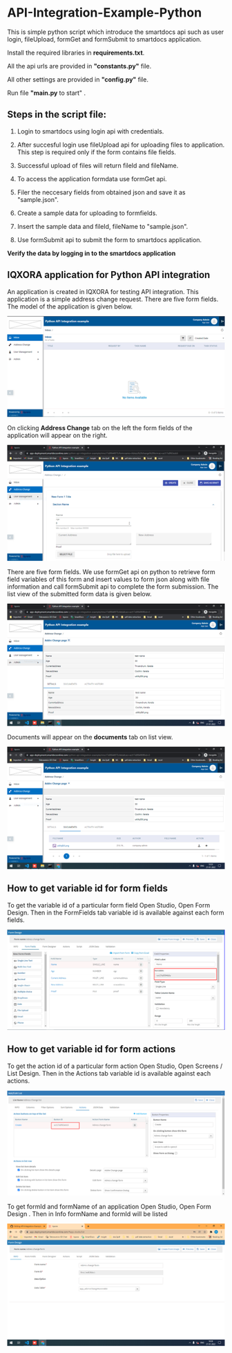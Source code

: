 # API-Integration-Example-Python
 This is simple python script which introduce the smartdocs api such as user login, fileUpload, formGet and formSubmit to smartdocs application.
 
 Install the required libraries in **requirements.txt**.

 All the api urls are provided in **"constants.py"** file.
 
 All other settings are provided in **"config.py"** file.
 
 Run file **"main.py** to start" .
 
 ## Steps in the script file:
 
 1. Login to smartdocs using login api with credentials.

 2. After succesful login use fileUpload api for uploading files to application. This step is required only if the form contains file fields.

 3. Successful upload of files will return fileId and fileName.

 4. To access the application formdata use formGet api.

 5. Filer the neccesary fields from obtained json and save it as "sample.json".

 6. Create a sample data for uploading to formfields.

 7. Insert the sample data and fileId, fileName  to "sample.json".

 8. Use formSubmit api to submit the form to smartdocs application.
 
 **Verify the data by logging in to the smartdocs application**
 
 ## IQXORA application for Python API integration
 
 An application is created in IQXORA for testing API integration. This application is a simple address change request. There are five form fields. The model of the application is given below.

![Model](/images/model.png)

On clicking **Address Change** tab on the left the form fields of the application will appear on the right.

![forms](/images/form.PNG)
 
 There are five form fields. We use formGet api on python to retrieve form field variables of this form and insert values to form json along with file information and call formSubmit api to complete the form submission. The list view of the submitted form data is given below.
 
![List](/images/List.PNG)
 
 Documents will appear on the **documents** tab on list view.
 
![documents](/images/documents.PNG)

## How to get variable id for form fields

To get the variable id of a particular form field Open Studio, Open Form Design. Then in the FormFields tab variable id is available against each form fields.

![variableid](/images/form_variable.png)

## How to get variable id for form actions

To get the action id of a particular form action Open Studio, Open Screens / List Design. Then in the Actions tab variable id is available against each actions.

![actionid](/images/action_variable.png)

To get formId and formName of an application Open Studio, Open Form Design . Then in Info formName and formId will be listed

![formid](/images/formid.PNG)
